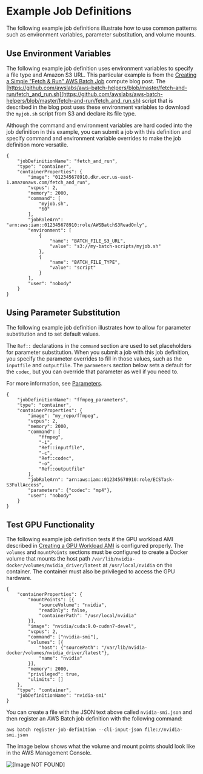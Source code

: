 # Example Job Definitions<a name="example-job-definitions"></a>

The following example job definitions illustrate how to use common patterns such as environment variables, parameter substitution, and volume mounts\.

## Use Environment Variables<a name="example-use-envvars"></a>

The following example job definition uses environment variables to specify a file type and Amazon S3 URL\. This particular example is from the [Creating a Simple "Fetch & Run" AWS Batch Job](https://aws.amazon.com/blogs/compute/creating-a-simple-fetch-and-run-aws-batch-job/) compute blog post\. The [https://github.com/awslabs/aws-batch-helpers/blob/master/fetch-and-run/fetch_and_run.sh](https://github.com/awslabs/aws-batch-helpers/blob/master/fetch-and-run/fetch_and_run.sh) script that is described in the blog post uses these environment variables to download the `myjob.sh` script from S3 and declare its file type\.

Although the command and environment variables are hard coded into the job definition in this example, you can submit a job with this definition and specify command and environment variable overrides to make the job definition more versatile\.

```
{
    "jobDefinitionName": "fetch_and_run",
    "type": "container",
    "containerProperties": {
        "image": "012345678910.dkr.ecr.us-east-1.amazonaws.com/fetch_and_run",
        "vcpus": 2,
        "memory": 2000,
        "command": [
            "myjob.sh",
            "60"
        ],
        "jobRoleArn": "arn:aws:iam::012345678910:role/AWSBatchS3ReadOnly",
        "environment": [
            {
                "name": "BATCH_FILE_S3_URL",
                "value": "s3://my-batch-scripts/myjob.sh"
            },
            {
                "name": "BATCH_FILE_TYPE",
                "value": "script"
            }
        ],
        "user": "nobody"
    }
}
```

## Using Parameter Substitution<a name="example-use-parameters"></a>

The following example job definition illustrates how to allow for parameter substitution and to set default values\.

The `Ref::` declarations in the `command` section are used to set placeholders for parameter substitution\. When you submit a job with this job definition, you specify the parameter overrides to fill in those values, such as the `inputfile` and `outputfile`\. The `parameters` section below sets a default for the `codec`, but you can override that parameter as well if you need to\.

For more information, see [Parameters](job_definition_parameters.md#parameters)\.

```
{
    "jobDefinitionName": "ffmpeg_parameters",
    "type": "container",
    "containerProperties": {
        "image": "my_repo/ffmpeg",
        "vcpus": 2,
        "memory": 2000,
        "command": [
            "ffmpeg",
            "-i",
            "Ref::inputfile",
            "-c",
            "Ref::codec",
            "-o",
            "Ref::outputfile"
        ],
        "jobRoleArn": "arn:aws:iam::012345678910:role/ECSTask-S3FullAccess",
        "parameters": {"codec": "mp4"},
        "user": "nobody"
    }
}
```

## Test GPU Functionality<a name="example-test-gpu"></a>

The following example job definition tests if the GPU workload AMI described in [Creating a GPU Workload AMI](batch-gpu-ami.md) is configured properly\. The `volumes` and `mountPoints` sections must be configured to create a Docker volume that mounts the host path `/var/lib/nvidia-docker/volumes/nvidia_driver/latest` at `/usr/local/nvidia` on the container\. The container must also be privileged to access the GPU hardware\.

```
{
    "containerProperties": {
        "mountPoints": [{
            "sourceVolume": "nvidia",
            "readOnly": false,
            "containerPath": "/usr/local/nvidia"
        }],
        "image": "nvidia/cuda:9.0-cudnn7-devel",
        "vcpus": 2,
        "command": ["nvidia-smi"],
        "volumes": [{
            "host": {"sourcePath": "/var/lib/nvidia-docker/volumes/nvidia_driver/latest"},
            "name": "nvidia"
        }],
        "memory": 2000,
        "privileged": true,
        "ulimits": []
    },
    "type": "container",
    "jobDefinitionName": "nvidia-smi"
}
```

You can create a file with the JSON text above called `nvidia-smi.json` and then register an AWS Batch job definition with the following command:

```
aws batch register-job-definition --cli-input-json file://nvidia-smi.json
```

The image below shows what the volume and mount points should look like in the AWS Management Console\.

![\[Image NOT FOUND\]](http://docs.aws.amazon.com/batch/latest/userguide/images/nvidia-smi-volume.png)